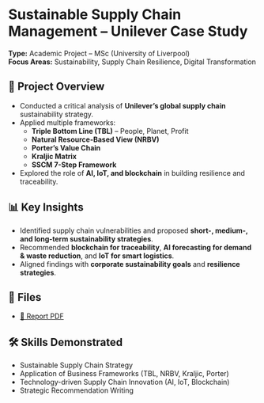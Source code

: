 # Sustainable Supply Chain Management – Unilever Case Study  

**Type:** Academic Project – MSc (University of Liverpool)  
**Focus Areas:** Sustainability, Supply Chain Resilience, Digital Transformation  

## 📑 Project Overview  
- Conducted a critical analysis of **Unilever’s global supply chain** sustainability strategy.  
- Applied multiple frameworks:  
  - **Triple Bottom Line (TBL)** – People, Planet, Profit  
  - **Natural Resource-Based View (NRBV)**  
  - **Porter’s Value Chain**  
  - **Kraljic Matrix**  
  - **SSCM 7-Step Framework**  
- Explored the role of **AI, IoT, and blockchain** in building resilience and traceability.  

## 📊 Key Insights  
- Identified supply chain vulnerabilities and proposed **short-, medium-, and long-term sustainability strategies**.  
- Recommended **blockchain for traceability**, **AI forecasting for demand & waste reduction**, and **IoT for smart logistics**.  
- Aligned findings with **corporate sustainability goals** and **resilience strategies**.  

## 📂 Files  
- [📄 Report PDF](./SSCM.pdf)  

## 🛠️ Skills Demonstrated  
- Sustainable Supply Chain Strategy  
- Application of Business Frameworks (TBL, NRBV, Kraljic, Porter)  
- Technology-driven Supply Chain Innovation (AI, IoT, Blockchain)  
- Strategic Recommendation Writing  

